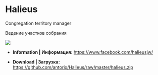 # Halieus

Congregation territory manager

Ведение участков собрания

![](https://scontent-frt3-2.xx.fbcdn.net/v/t31.0-8/17545331_1886802351597139_7376704678532457722_o.png?oh=4175fedcb24e15ad27683f0f7bbceeda&oe=5A43F7E9)

* **Information | Информация:**
https://www.facebook.com/halieusjw/

* **Download | Загрузка:**
https://github.com/antorix/Halieus/raw/master/halieus.zip
